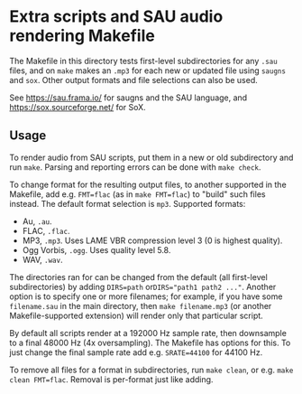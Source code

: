 Extra scripts and SAU audio rendering Makefile
==============================================

The Makefile in this directory tests first-level subdirectories for
any `.sau` files, and on `make` makes an `.mp3` for each new or updated
file using `saugns` and `sox`. Other output formats and file selections
can also be used.

See <https://sau.frama.io/> for saugns and the SAU language,
and <https://sox.sourceforge.net/> for SoX.

Usage
-----

To render audio from SAU scripts, put them in a new or old subdirectory
and run `make`. Parsing and reporting errors can be done with `make check`.

To change format for the resulting output files, to another supported in
the Makefile, add e.g. `FMT=flac` (as in `make FMT=flac`) to "build" such
files instead. The default format selection is `mp3`. Supported formats:
 * Au, `.au`.
 * FLAC, `.flac`.
 * MP3, `.mp3`. Uses LAME VBR compression level 3 (0 is highest quality).
 * Ogg Vorbis, `.ogg`. Uses quality level 5.8.
 * WAV, `.wav`.

The directories ran for can be changed from the default (all first-level
subdirectories) by adding `DIRS=path` or`DIRS="path1 path2 ..."`. Another
option is to specify one or more filenames; for example, if you have some
`filename.sau` in the main directory, then `make filename.mp3` (or another
Makefile-supported extension) will render only that particular script.

By default all scripts render at a 192000 Hz sample rate, then downsample
to a final 48000 Hz (4x oversampling). The Makefile has options for this.
To just change the final sample rate add e.g. `SRATE=44100` for 44100 Hz.

To remove all files for a format in subdirectories, run `make clean`,
or e.g. `make clean FMT=flac`. Removal is per-format just like adding.
